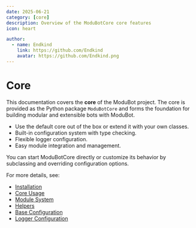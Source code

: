 ```yaml
---
date: 2025-06-21
category: [core]
description: Overview of the ModuBotCore core features
icon: heart

author:
  - name: Endkind
    link: https://github.com/Endkind
    avatar: https://github.com/Endkind.png
---
```


# Core

This documentation covers the **core** of the ModuBot project. The core is provided as the Python package `ModuBotCore` and forms the foundation for building modular and extensible bots with ModuBot.

- Use the default core out of the box or extend it with your own classes.
- Built-in configuration system with type checking.
- Flexible logger configuration.
- Easy module integration and management.

You can start ModuBotCore directly or customize its behavior by subclassing and overriding configuration options.

For more details, see:

- [Installation](./install.md)
- [Core Usage](./core.md)
- [Module System](./module.md)
- [Helpers](./helpers.md)
- [Base Configuration](./config/base.md)
- [Logger Configuration](./config/logger.md)